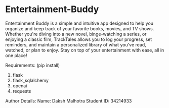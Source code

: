 # Entertainment-Buddy
Entertainment Buddy is a simple and intuitive app designed to help you organize and keep track of your favorite books, movies, and TV shows. Whether you're diving into a new novel, binge-watching a series, or enjoying a classic film, TrackTales allows you to log your progress, set reminders, and maintain a personalized library of what you've read, watched, or plan to enjoy. Stay on top of your entertainment with ease, all in one place!

Requirements: (pip install)
1. flask
2. flask_sqlalchemy
3. openai
4. requests



Author Details:
Name: Daksh Malhotra
Student ID: 34214933
